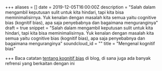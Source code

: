 +++
aliases = []
date = 2019-12-05T16:00:00Z
description = "Salah dalam mengambil keputusan sulit untuk kita hindari, tapi kita bisa meminimalisirnya. Yuk kenalan dengan masalah kita semua yaitu cognitive bias (kognitif bias), apa saja penyebabnya dan bagaimana menguranginya"
draft = true
snippet = "Salah dalam mengambil keputusan sulit untuk kita hindari, tapi kita bisa meminimalisirnya. Yuk kenalan dengan masalah kita semua yaitu cognitive bias (kognitif bias), apa saja penyebabnya dan bagaimana menguranginya"
soundcloud_id = ""
title = "Mengenal kognitif bias"

+++
Baca catatan [tentang kognitif bias](https://hilman.space/bias/) di blog, di sana juga ada banyak refrensi yang berkaitan dengan ini